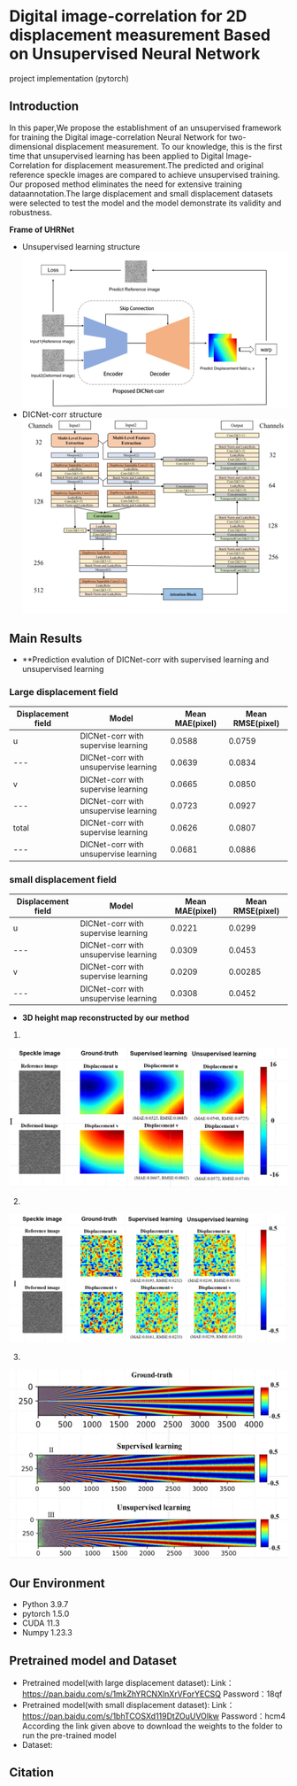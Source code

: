 # Digital image-correlation for 2D displacement measurement Based on Unsupervised Neural Network
 project implementation (pytorch)
## Introduction
In this paper,We propose the establishment of an unsupervised framework for training the Digital image-correlation Neural Network for two-dimensional displacement measurement. To our knowledge, this is the first time that unsupervised learning has been applied to Digital Image-Correlation for displacement measurement.The predicted and original reference speckle images are compared to achieve unsupervised training. Our proposed method eliminates the need for extensive training dataannotation.The large displacement and small displacement datasets were selected to test the model and the model demonstrate its validity and robustness.


**Frame of UHRNet**
 
- Unsupervised learning structure
![Unsupervised learning structure](https://github.com/fead1/DICNet-corr-unsupervised-learning-/blob/main/unsuperivise%20learning%20with%20DICNet-coor/Net%20Structure/Unsupervised%20learning%20structure.png)
- DICNet-corr structure
![DICNet-corr](https://github.com/fead1/DICNet-corr-unsupervised-learning-/blob/main/unsuperivise%20learning%20with%20DICNet-coor/Net%20Structure/DICNet-corr%20structure.png)

## Main Results
-   **Prediction evalution of DICNet-corr with supervised learning and unsupervised learning

### Large displacement field

|Displacement field|Model|Mean MAE(pixel)|Mean RMSE(pixel)|
|---|---|---|---|
|u|DICNet-corr with supervise learning|0.0588|0.0759|
|---|DICNet-corr with unsupervise learning|0.0639|0.0834|
|v|DICNet-corr with supervise learning|0.0665|0.0850|
|---|DICNet-corr with unsupervise learning|0.0723|0.0927|
|total|DICNet-corr with supervise learning|0.0626|0.0807|
|---|DICNet-corr with unsupervise learning|0.0681|0.0886|

### small displacement field

|Displacement field|Model|Mean MAE(pixel)|Mean RMSE(pixel)|
|---|---|---|---|
|u|DICNet-corr with supervise learning|0.0221|0.0299|
|---|DICNet-corr with unsupervise learning|0.0309|0.0453|
|v|DICNet-corr with supervise learning|0.0209|0.00285|
|---|DICNet-corr with unsupervise learning|0.0308|0.0452|

-   **3D height map reconstructed by our method**

1. 

![large displacement field predict](https://github.com/fead1/DICNet-corr-unsupervised-learning-/blob/main/unsuperivise%20learning%20with%20DICNet-coor/Image%20show/large_dis.png)

2. 

![small displacement field predict](https://github.com/fead1/DICNet-corr-unsupervised-learning-/blob/main/unsuperivise%20learning%20with%20DICNet-coor/Image%20show/small_dis.png)

3.

![Star5 displacement field predict](https://github.com/fead1/DICNet-corr-unsupervised-learning-/blob/main/unsuperivise%20learning%20with%20DICNet-coor/Image%20show/Star5.png)


## Our Environment

- Python 3.9.7
- pytorch 1.5.0
- CUDA 11.3
- Numpy 1.23.3
## Pretrained model and Dataset
- Pretrained model(with large displacement dataset):
Link：https://pan.baidu.com/s/1mkZhYRCNXlnXrVForYECSQ 
Password：18qf
- Pretrained model(with small displacement dataset):
Link：https://pan.baidu.com/s/1bhTCOSXd119DtZOuUVOlkw 
Password：hcm4
According the link given above to download the weights to the folder to run the pre-trained model
- Dataset:
## Citation


